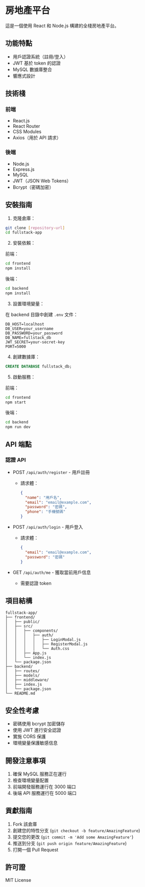 # 房地產平台

這是一個使用 React 和 Node.js 構建的全棧房地產平台。

## 功能特點

- 用戶認證系統（註冊/登入）
- JWT 基於 token 的認證
- MySQL 數據庫整合
- 響應式設計

## 技術棧

### 前端
- React.js
- React Router
- CSS Modules
- Axios（用於 API 請求）

### 後端
- Node.js
- Express.js
- MySQL
- JWT（JSON Web Tokens）
- Bcrypt（密碼加密）

## 安裝指南

1. 克隆倉庫：
```bash
git clone [repository-url]
cd fullstack-app
```

2. 安裝依賴：

前端：
```bash
cd frontend
npm install
```

後端：
```bash
cd backend
npm install
```

3. 設置環境變量：

在 backend 目錄中創建 `.env` 文件：
```
DB_HOST=localhost
DB_USER=your_username
DB_PASSWORD=your_password
DB_NAME=fullstack_db
JWT_SECRET=your-secret-key
PORT=5000
```

4. 創建數據庫：

```sql
CREATE DATABASE fullstack_db;
```

5. 啟動服務：

前端：
```bash
cd frontend
npm start
```

後端：
```bash
cd backend
npm run dev
```

## API 端點

### 認證 API

- POST `/api/auth/register` - 用戶註冊
  - 請求體：
    ```json
    {
      "name": "用戶名",
      "email": "email@example.com",
      "password": "密碼",
      "phone": "手機號碼"
    }
    ```

- POST `/api/auth/login` - 用戶登入
  - 請求體：
    ```json
    {
      "email": "email@example.com",
      "password": "密碼"
    }
    ```

- GET `/api/auth/me` - 獲取當前用戶信息
  - 需要認證 token

## 項目結構

```
fullstack-app/
├── frontend/
│   ├── public/
│   ├── src/
│   │   ├── components/
│   │   │   ├── auth/
│   │   │   │   ├── LoginModal.js
│   │   │   │   ├── RegisterModal.js
│   │   │   │   └── Auth.css
│   │   ├── App.js
│   │   └── index.js
│   └── package.json
├── backend/
│   ├── routes/
│   ├── models/
│   ├── middleware/
│   ├── index.js
│   └── package.json
└── README.md
```

## 安全性考慮

- 密碼使用 bcrypt 加密儲存
- 使用 JWT 進行安全認證
- 實施 CORS 保護
- 環境變量保護敏感信息

## 開發注意事項

1. 確保 MySQL 服務正在運行
2. 檢查環境變量配置
3. 前端開發服務運行在 3000 端口
4. 後端 API 服務運行在 5000 端口

## 貢獻指南

1. Fork 該倉庫
2. 創建您的特性分支 (`git checkout -b feature/AmazingFeature`)
3. 提交您的更改 (`git commit -m 'Add some AmazingFeature'`)
4. 推送到分支 (`git push origin feature/AmazingFeature`)
5. 打開一個 Pull Request

## 許可證

MIT License
